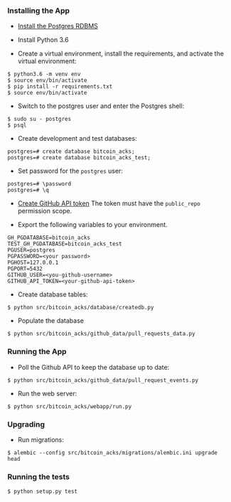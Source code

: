 ### Installing the App

- [Install the Postgres RDBMS](https://www.postgresql.org/download/)

- Install Python 3.6

- Create a virtual environment, install the requirements, and activate the virtual environment:
```
$ python3.6 -m venv env
$ source env/bin/activate
$ pip install -r requirements.txt
$ source env/bin/activate
```

- Switch to the postgres user and enter the Postgres shell:
```
$ sudo su - postgres
$ psql
```

- Create development and test databases:
```
postgres=# create database bitcoin_acks;
postgres=# create database bitcoin_acks_test;
```

- Set password for the `postgres` user:
```
postgres=# \password
postgres=# \q
```

- [Create GitHub API token](https://github.com/settings/tokens/new) 
  The token must have the `public_repo` permission scope.

- Export the following variables to your environment.
```
GH_PGDATABASE=bitcoin_acks
TEST_GH_PGDATABASE=bitcoin_acks_test
PGUSER=postgres
PGPASSWORD=<your password>
PGHOST=127.0.0.1
PGPORT=5432
GITHUB_USER=<you-github-username>
GITHUB_API_TOKEN=<your-github-api-token>
```

- Create database tables:
```
$ python src/bitcoin_acks/database/createdb.py
```

- Populate the database
```
$ python src/bitcoin_acks/github_data/pull_requests_data.py
```

### Running the App

- Poll the Github API to keep the database up to date:
```
$ python src/bitcoin_acks/github_data/pull_request_events.py
```

- Run the web server:
```
$ python src/bitcoin_acks/webapp/run.py
```

### Upgrading

- Run migrations:
```
$ alembic --config src/bitcoin_acks/migrations/alembic.ini upgrade head
```


### Running the tests
```
$ python setup.py test
```
